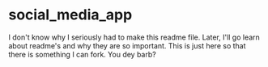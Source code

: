 # social_media_app
I don't know why I seriously had to make this readme file. Later, I'll go learn about readme's and why they are so important.
This is just here so that there is something I can fork. You dey barb?
